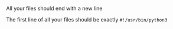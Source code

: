 All your files should end with a new line

The first line of all your files should be exactly `#!/usr/bin/python3`
